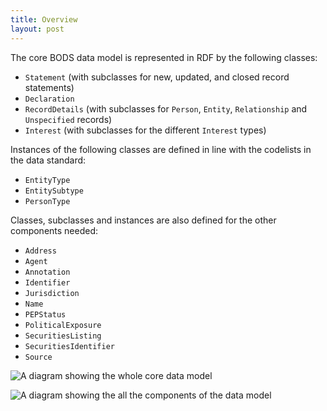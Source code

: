 ```yaml
---
title: Overview
layout: post
---
```


The core BODS data model is represented in RDF by the following classes:

* `Statement` (with subclasses for new, updated, and closed record statements)
* `Declaration`
* `RecordDetails` (with subclasses for `Person`, `Entity`, `Relationship` and `Unspecified` records)
* `Interest` (with subclasses for the different `Interest` types)

Instances of the following classes are defined in line with the codelists in the data standard:

* `EntityType`
* `EntitySubtype`
* `PersonType`

Classes, subclasses and instances are also defined for the other components needed:

* `Address`
* `Agent`
* `Annotation`
* `Identifier`
* `Jurisdiction`
* `Name`
* `PEPStatus`
* `PoliticalExposure`
* `SecuritiesListing`
* `SecuritiesIdentifier`
* `Source`

![A diagram showing the whole core data model](/bodsld/assets/diagrams/whole_core.png)

![A diagram showing the all the components of the data model](/bodsld/assets/diagrams/whole_components.png)
